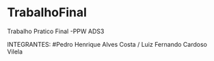 # TrabalhoFinal
Trabalho Pratico Final -PPW ADS3   

INTEGRANTES:
#Pedro Henrique Alves Costa / 
Luiz Fernando Cardoso Vilela

